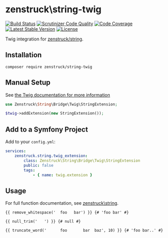 # zenstruck\string-twig

[![Build Status](http://img.shields.io/travis/kbond/string-twig.svg?style=flat-square)](https://travis-ci.org/kbond/string-twig)
[![Scrutinizer Code Quality](http://img.shields.io/scrutinizer/g/kbond/string-twig.svg?style=flat-square)](https://scrutinizer-ci.com/g/kbond/string-twig/)
[![Code Coverage](http://img.shields.io/scrutinizer/coverage/g/kbond/string-twig.svg?style=flat-square)](https://scrutinizer-ci.com/g/kbond/string-twig/)
[![Latest Stable Version](http://img.shields.io/packagist/v/zenstruck/string-twig.svg?style=flat-square)](https://packagist.org/packages/zenstruck/string-twig)
[![License](http://img.shields.io/packagist/l/zenstruck/string-twig.svg?style=flat-square)](https://packagist.org/packages/zenstruck/string-twig)

Twig integration for [zenstruck/string](https://github.com/kbond/string).

## Installation

    composer require zenstruck/string-twig

## Manual Setup

See [the Twig documentation for more information](http://twig.sensiolabs.org/doc/api.html#using-extensions)

```php
use Zenstruck\String\Bridge\Twig\StringExtension;

$twig->addExtension(new StringExtension());
```

## Add to a Symfony Project

Add to your `config.yml`:

```yaml
services:
    zenstruck.string.twig_extension:
        class: Zenstruck\String\Bridge\Twig\StringExtension
        public: false
        tags:
            - { name: twig.extension }
```

## Usage

For full function documentation, see [zenstruck\string](https://github.com/kbond/string).

```jinja
{{ remove_whitespace('  foo   bar') }} {# 'foo bar' #}

{{ null_trim('   ') }} {# null #}

{{ truncate_word('      foo       bar  baz', 10) }} {# 'foo bar..' #}
```
